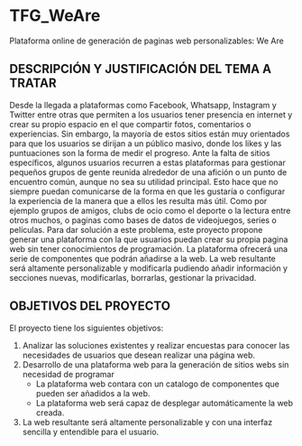 # TFG_WeAre
Plataforma online de generación de paginas web personalizables: We Are

## DESCRIPCIÓN Y JUSTIFICACIÓN DEL TEMA A TRATAR
Desde la llegada a plataformas como Facebook, Whatsapp, Instagram y Twitter entre otras que permiten a los usuarios tener presencia en internet y crear su propio espacio en el que compartir fotos, comentarios o experiencias. Sin embargo, la mayoría de estos sitios están muy orientados para que los usuarios se dirijan a un público masivo, donde los likes y las puntuaciones son la forma de medir el progreso.
Ante la falta de sitios específicos, algunos usuarios recurren a estas plataformas para gestionar pequeños grupos de gente reunida alrededor de una afición o un punto de encuentro común, aunque no sea su utilidad principal. Esto hace que no siempre puedan comunicarse de la forma en que les gustaría o configurar la experiencia de la manera que a ellos les resulta más útil. Como por ejemplo grupos de amigos, clubs de ocio como el deporte o la lectura entre otros muchos, o paginas como bases de datos de videojuegos, series o películas.
Para dar solución a este problema, este proyecto propone generar una plataforma con la que usuarios puedan crear su propia pagina web sin tener conocimientos de programación. La plataforma ofrecerá una serie de componentes que podrán añadirse a la web. La web resultante será altamente personalizable y modificarla pudiendo añadir información y secciones nuevas, modificarlas, borrarlas, gestionar la privacidad.

## OBJETIVOS DEL PROYECTO
El proyecto tiene los siguientes objetivos:
1.	Analizar las soluciones existentes y realizar encuestas para conocer las necesidades de usuarios que desean realizar una página web.
2.	Desarrollo de una plataforma web para la generación de sitios webs sin necesidad de programar
    -	La plataforma web contara con un catalogo de componentes que pueden ser añadidos a la web.
    -	La plataforma web será capaz de desplegar automáticamente la web creada.
3.	La web resultante será altamente personalizable y con una interfaz sencilla y entendible para el usuario.
